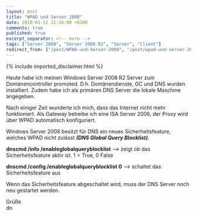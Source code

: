 ```yaml
---
layout: post
title: "WPAD und Server 2008"
date: 2010-01-12 21:34:00 +0100
comments: true
published: true
excerpt_separator: <!-- more -->
tags: ["Server 2008", "Server 2008 R2", "Server", "Client"]
redirect_from: ["/post/WPAD-und-Server-2008", "/post/wpad-und-server-2008"]
---
```

<!-- more -->
{% include imported_disclaimer.html %}
<p>Heute habe ich meinen Windows Server 2008 R2 Server zum Domänencontroller promoted. D.h. Domänendienste, GC und DNS wurden installiert. Zudem habe ich als primären DNS Server die lokale Maschine angegeben.</p>  <p>Nach einiger Zeit wunderte ich mich, dass das Internet nicht mehr funktioniert. Als Gateway betreibe ich eine ISA Server 2006, der Proxy wird über WPAD automatisch konfiguriert.</p>  <p>Windows Server 2008 besitzt für DNS ein neues Sicherheitsfeature, welches WPAD nicht zulässt <strong><em>(DNS Global Query Blocklist).</em></strong></p>  <p><strong>dnscmd /info /enableglobalqueryblocklist</strong> –&gt; zeigt ob das Sicherheitsfeature aktiv ist. 1 = True, 0 False</p>  <p><strong>dnscmd /config /enableglobalqueryblocklist 0</strong> –&gt; schaltet das Sicherheitsfeature aus</p>  <p>Wenn das Sicherheitsfeature abgeschaltet wird, muss der DNS Server noch neu gestartet werden.</p>  <p>Grüße   <br />dn</p>
